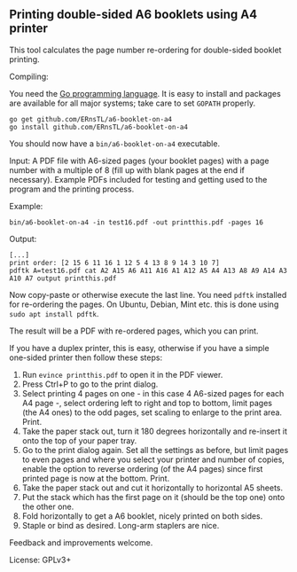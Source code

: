 ## Printing double-sided A6 booklets using A4 printer

This tool calculates the page number re-ordering for double-sided booklet printing.

Compiling:

You need the [Go programming language](https://golang.org/). It is easy to install and packages are available for all major systems; take care to set ```GOPATH``` properly.

```
go get github.com/ERnsTL/a6-booklet-on-a4
go install github.com/ERnsTL/a6-booklet-on-a4
```

You should now have a ```bin/a6-booklet-on-a4``` executable.

Input: A PDF file with A6-sized pages (your booklet pages) with a page number with a multiple of 8 (fill up with blank pages at the end if necessary). Example PDFs included for testing and getting used to the program and the printing process.

Example:

```
bin/a6-booklet-on-a4 -in test16.pdf -out printthis.pdf -pages 16
```

Output:

```
[...]
print order: [2 15 6 11 16 1 12 5 4 13 8 9 14 3 10 7]
pdftk A=test16.pdf cat A2 A15 A6 A11 A16 A1 A12 A5 A4 A13 A8 A9 A14 A3 A10 A7 output printthis.pdf
```

Now copy-paste or otherwise execute the last line. You need ```pdftk``` installed for re-ordering the pages. On Ubuntu, Debian, Mint etc. this is done using ```sudo apt install pdftk```.

The result will be a PDF with re-ordered pages, which you can print.

If you have a duplex printer, this is easy, otherwise if you have a simple one-sided printer then follow these steps:

1. Run ```evince printthis.pdf``` to open it in the PDF viewer.
1. Press Ctrl+P to go to the print dialog.
1. Select printing 4 pages on one - in this case 4 A6-sized pages for each A4 page -, select ordering left to right and top to bottom, limit pages (the A4 ones) to the odd pages, set scaling to enlarge to the print area. Print.
1. Take the paper stack out, turn it 180 degrees horizontally and re-insert it onto the top of your paper tray.
1. Go to the print dialog again. Set all the settings as before, but limit pages to even pages and where you select your printer and number of copies, enable the option to reverse ordering (of the A4 pages) since first printed page is now at the bottom. Print.
1. Take the paper stack out and cut it horizontally to horizontal A5 sheets.
1. Put the stack which has the first page on it (should be the top one) onto the other one.
1. Fold horizontally to get a A6 booklet, nicely printed on both sides.
1. Staple or bind as desired. Long-arm staplers are nice.

Feedback and improvements welcome.

License: GPLv3+

